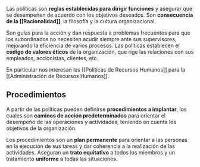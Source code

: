 Las políticas son **reglas establecidas para dirigir funciones** y asegurar que se desempeñen de acuerdo con los objetivos deseados. Son **consecuencia de la [[Racionalidad]]**, la filosofía y la cultura organizacional.

Son guías para la acción y dan respuesta a problemas frecuentes para que los subordinados no necesiten acudir siempre ante sus supervisores, mejorando la eficiencia de varios procesos. Las políticas establecen el **código de valores éticos** de la organización, que rige las relaciones con sus empleados, accionistas, clientes, etc.

En particular nos interesan las [[Políticas de Recursos Humanos]] para la [[Administración de Recursos Humanos]].

## Procedimientos

A partir de las políticas pueden definirse **procedimientos a implantar**, los cuales son **caminos de acción predeterminados** para orientar el desempeño de las operaciones y actividades, teniendo en cuenta los objetivos de la organización.

Los procedimientos son un **plan permanente** para orientar a las personas en la ejecución de sus tareas y dar coherencia a la realización de las actividades. Aseguran un **trato equitativo** a todos los miembros y un tratamiento **uniforme** a todas las situaciones.
